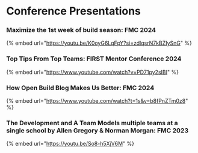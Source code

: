 # Conference Presentations

### Maximize the 1st week of build season: FMC 2024



{% embed url="https://youtu.be/K0oyG6LqFpY?si=zdlqsrN7kBZIySnG" %}

### Top Tips From Top Teams: FIRST Mentor Conference 2024

{% embed url="https://www.youtube.com/watch?v=PD71py2sIBI" %}

### How Open Build Blog Makes Us Better: FMC 2024

{% embed url="https://www.youtube.com/watch?t=1s&v=b8fPnZTm0z8" %}

### The Development and A Team Models multiple teams at a single school by Allen Gregory & Norman Morgan: FMC 2023



{% embed url="https://youtu.be/So8-h5XjV6M" %}
